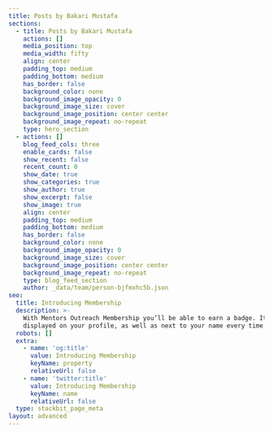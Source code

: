 ```yaml
---
title: Posts by Bakari Mustafa
sections:
  - title: Posts by Bakari Mustafa
    actions: []
    media_position: top
    media_width: fifty
    align: center
    padding_top: medium
    padding_bottom: medium
    has_border: false
    background_color: none
    background_image_opacity: 0
    background_image_size: cover
    background_image_position: center center
    background_image_repeat: no-repeat
    type: hero_section
  - actions: []
    blog_feed_cols: three
    enable_cards: false
    show_recent: false
    recent_count: 0
    show_date: true
    show_categories: true
    show_author: true
    show_excerpt: false
    show_image: true
    align: center
    padding_top: medium
    padding_bottom: medium
    has_border: false
    background_color: none
    background_image_opacity: 0
    background_image_size: cover
    background_image_position: center center
    background_image_repeat: no-repeat
    type: blog_feed_section
    author: _data/team/person-bjfmxhc5b.json
seo:
  title: Introducing Membership
  description: >-
    With Mentors Outreach Membership you’ll be able to earn a badge. It’s
    displayed on your profile, as well as next to your name every time you post.
  robots: []
  extra:
    - name: 'og:title'
      value: Introducing Membership
      keyName: property
      relativeUrl: false
    - name: 'twitter:title'
      value: Introducing Membership
      keyName: name
      relativeUrl: false
  type: stackbit_page_meta
layout: advanced
---
```

